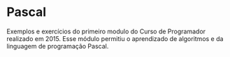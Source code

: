 # Pascal
Exemplos e exercícios do primeiro modulo do Curso de Programador realizado em 2015.
Esse módulo permitiu o aprendizado de algoritmos e da linguagem de programação Pascal.
